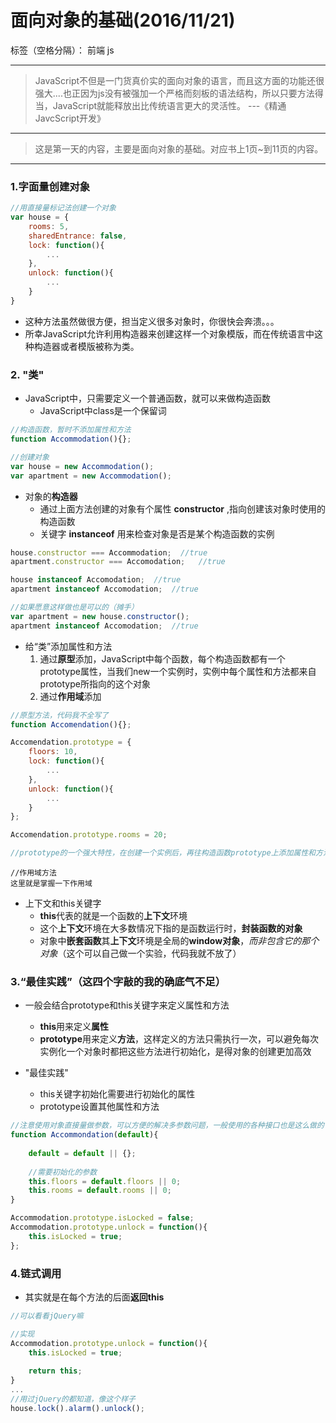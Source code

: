 ﻿# 面向对象的基础(2016/11/21)

标签（空格分隔）： 前端 js

---

> JavaScript不但是一门货真价实的面向对象的语言，而且这方面的功能还很强大....也正因为js没有被强加一个严格而刻板的语法结构，所以只要方法得当，JavaScript就能释放出比传统语言更大的灵活性。 ---《精通JavcScript开发》

---

> 这是第一天的内容，主要是面向对象的基础。对应书上1页~到11页的内容。

---

### **1.字面量创建对象**
```javascript
//用直接量标记法创建一个对象
var house = {
    rooms: 5,
    sharedEntrance: false,
    lock: function(){
        ...  
    },
    unlock: function(){
        ...
    }
}
```
- 这种方法虽然做很方便，担当定义很多对象时，你很快会奔溃。。。
- 所幸JavaScript允许利用构造器来创建这样一个对象模版，而在传统语言中这种构造器或者模版被称为类。

### **2. "类"**
- JavaScript中，只需要定义一个普通函数，就可以来做构造函数
    - JavaScript中class是一个保留词
```javascript
//构造函数，暂时不添加属性和方法
function Accommodation(){};

//创建对象
var house = new Accommodation();
var apartment = new Accommodation();
```
- 对象的**构造器**
    - 通过上面方法创建的对象有个属性 **constructor** ,指向创建该对象时使用的构造函数
    - 关键字 **instanceof** 用来检查对象是否是某个构造函数的实例
```javascript
house.constructor === Accommodation;  //true
apartment.constructor === Accomodation;   //true

house instanceof Accomodation;  //true
apartment instanceof Accomodation;  //true

//如果愿意这样做也是可以的（摊手）
var apartment = new house.constructor();
apartment instanceof Accomodation;  //true
```
- 给“类”添加属性和方法
    1. 通过**原型**添加，JavaScript中每个函数，每个构造函数都有一个prototype属性，当我们new一个实例时，实例中每个属性和方法都来自prototype所指向的这个对象
    2. 通过**作用域**添加
```javascript
//原型方法，代码我不全写了
function Accomendation(){};

Accomendation.prototype = {
    floors: 10,
    lock: function(){
        ...
    },
    unlock: function(){
        ...
    }
};

Accomendation.prototype.rooms = 20;

//prototype的一个强大特性，在创建一个实例后，再往构造函数prototype上添加属性和方法，之前new的实例同样可以访问到
```
```javcScript
//作用域方法
这里就是掌握一下作用域
```
- 上下文和this关键字
    - **this**代表的就是一个函数的**上下文**环境
    - 这个**上下文**环境在大多数情况下指的是函数运行时，**封装函数的对象**
    - 对象中**嵌套函数**其**上下文**环境是全局的**window对象**，*而非包含它的那个对象*（这个可以自己做一个实验，代码我就不放了）
    
### **3.“最佳实践”**（这四个字敲的我的确底气不足）
- 一般会结合prototype和this关键字来定义属性和方法
    - **this**用来定义**属性**
    - **prototype**用来定义**方法**，这样定义的方法只需执行一次，可以避免每次实例化一个对象时都把这些方法进行初始化，是得对象的创建更加高效
    
- "最佳实践"
    - this关键字初始化需要进行初始化的属性
    - prototype设置其他属性和方法
```javascript
//注意使用对象直接量做参数，可以方便的解决多参数问题，一般使用的各种接口也是这么做的
function Accommondation(default){
    
    default = default || {};
    
    //需要初始化的参数
    this.floors = default.floors || 0;
    this.rooms = default.rooms || 0;
}

Accommodation.prototype.isLocked = false;
Accommodation.prototype.unlock = function(){
    this.isLocked = true;
};
```

### **4.链式调用**
- 其实就是在每个方法的后面**返回this**
```javascript
//可以看看jQuery嘛

//实现
Accommodation.prototype.unlock = function(){
    this.isLocked = true;
    
    return this;
}
...
//用过jQuery的都知道，像这个样子
house.lock().alarm().unlock();
```